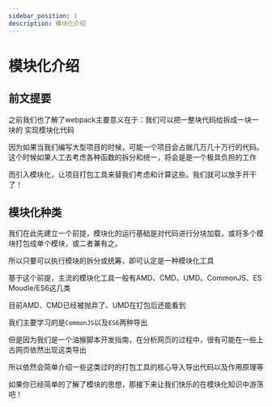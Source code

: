 ```yaml
---
sidebar_position: 1
description: 模块化介绍
---
```


# 模块化介绍

## 前文提要

之前我们也了解了webpack主要意义在于：我们可以把一整块代码给拆成一块一块的
实现模块化代码

因为如果当我们编写大型项目的时候，可能一个项目会占据几万几十万行的代码。这个时候如果人工去考虑各种函数的拆分和统一，将会是是一个极具负担的工作

而引入模块化，让项目打包工具来替我们考虑和计算这些。我们就可以放手开干了！

## 模块化种类

我们在此先建立一个前提，模块化的运行基础是对代码进行分块加载，或将多个模块打包成单个模块，或二者兼有之。

所以只要可以执行模块的拆分或统筹，即可认定是一种模块化工具

基于这个前提，主流的模块化工具一般有AMD、CMD、UMD、CommonJS、ES Moudle/ES6这几类

目前AMD、CMD已经被抛弃了、UMD在打包后还能看到

我们主要学习的是`CommonJS`以及`ES6`两种导出

但是因为我们是一个油猴脚本开发指南，在分析网页的过程中，很有可能在一些上古网页依然出现这类导出

所以依然会简单介绍一些这类过时的打包工具的核心导入导出代码以及作用原理等

如果你已经简单的了解了模块的思想，那接下来让我们快乐的在模块化知识中游荡吧！